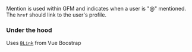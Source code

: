 Mention is used within GFM and indicates when a user is "@" mentioned. The `href` should link to the user's profile.

### Under the hood

Uses [`BLink`](https://bootstrap-vue.org/docs/components/link) from Vue Boostrap
